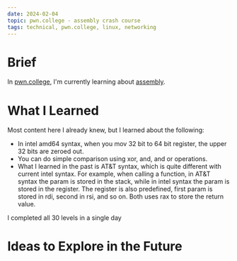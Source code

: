 ```yaml
---
date: 2024-02-04
topic: pwn.college - assembly crash course
tags: technical, pwn.college, linux, networking
---
```


# Brief

In [pwn.college](https://pwn.college/), I'm currently learning about [assembly](https://pwn.college/fundamentals/assembly-crash-course).

# What I Learned

Most content here I already knew, but I learned about the following:
* In intel amd64 syntax, when you mov 32 bit to 64 bit register, the upper 32 bits are zeroed out.
* You can do simple comparison using xor, and, and or operations.
* What I learned in the past is AT&T syntax, which is quite different with current intel syntax. For example, when calling a function, in AT&T syntax the param is stored in the stack, while in intel syntax the param is stored in the register. The register is also predefined, first param is stored in rdi, second in rsi, and so on. Both uses rax to store the return value.

I completed all 30 levels in a single day

# Ideas to Explore in the Future
